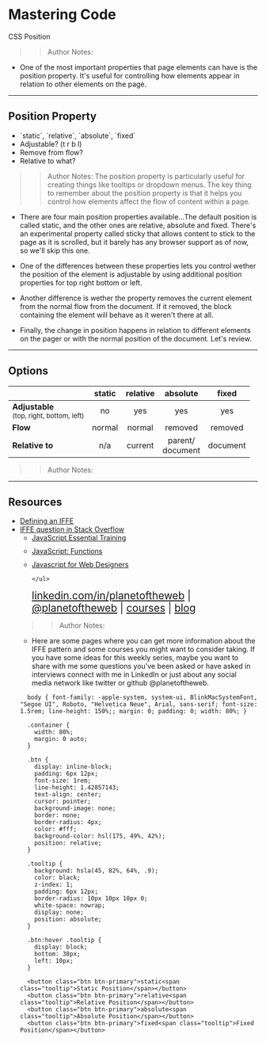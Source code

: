 
<!-- .slide: data-state="title" -->

# Mastering Code
CSS Position

>> Author Notes:
- One of the most important properties that page elements can have is the position property. It's useful for controlling how elements appear in relation to other elements on the page.

---

## Position Property

<ul>
  <li class="fragment">`static`, `relative`, `absolute`, `fixed`</li>
  <li class="fragment">Adjustable? (t r b l)</li>
  <li class="fragment">Remove from flow?</li>
  <li class="fragment">Relative to what?</li>
</ul>

>> Author Notes:
The position property is particularly useful for creating things like tooltips or dropdown menus. The key thing to remember about the position property is that it helps you control how elements affect the flow of content within a page.

- There are four main position properties available...The default position is called static, and the other ones are relative, absolute and fixed. There's an experimental property called sticky that allows content to stick to the page as it is scrolled, but it barely has any browser support as of now, so we'll skip this one.

- One of the differences between these properties lets you control wether the position of the element is adjustable by using additional position properties for top right bottom or left.

- Another difference is wether the property removes the current element from the normal flow from the document. If it removed, the block containing the element will behave as it weren't there at all.

- Finally, the change in position happens in relation to different elements on the pager or with the normal position of the document. Let's review.


---

## Options

|                     |  static | relative | absolute | fixed |
|---|:---:|:---:|:---:|:---:|
| **Adjustable**<br><small>(top, right, bottom, left)</small>	    | no      | yes      | yes      | yes   |
| **Flow**	          | normal | normal | removed | removed |
| **Relative to**     | n/a | current | parent/<br>document | document |

>> Author Notes:


---
## Resources
<ul>
  <li><a href="http://benalman.com/news/2010/11/immediately-invoked-function-expression/">Defining an IFFE</a></li>
  <li><a href="http://stackoverflow.com/questions/8228281/what-is-the-function-construct-in-javascript">IFFE question in Stack Overflow</a></li>
  <li style="list-style: none;">
    <ul>
      <li style="margin-bottom: 10px"><a href="https://www.linkedin.com/learning/javascript-essential-training">JavaScript Essential Training</a></li>
      <li style="margin-bottom: 10px"><a href="https://www.linkedin.com/learning/javascript-functions">JavaScript: Functions</a></li>
      <li style="margin-bottom: 10px"><a href="https://www.linkedin.com/learning/javascript-for-web-designers-2">Javascript for Web Designers</a></li>

    </ul>
  <li style="list-style: none; font-size: 1.3rem;"><a href="hhttps://www.linkedin.com/in/planetoftheweb">linkedin.com/in/planetoftheweb</a> | <a href="https://www.twitter.com/planetoftheweb">@planetoftheweb</a> | <a href="https://www.linkedin.com/learning/instructors/ray-villalobos">courses</a> | <a href="https://raybo.org">blog</a></li>
</ul>


>> Author Notes:
- Here are some pages where you can get more information about the IFFE pattern and some courses you might want to consider taking. If you have some ideas for this weekly series, maybe you want to share with me some questions you've been asked or have asked in interviews connect with me in LinkedIn or just about any social media network like twitter or github @planetoftheweb.

```
  body { font-family: -apple-system, system-ui, BlinkMacSystemFont, "Segoe UI", Roboto, "Helvetica Neue", Arial, sans-serif; font-size: 1.5rem; line-height: 150%;; margin: 0; padding: 0; width: 80%; }

  .container {
    width: 80%; 
    margin: 0 auto; 
  }

  .btn {
    display: inline-block; 
    padding: 6px 12px; 
    font-size: 1rem; 
    line-height: 1.42857143; 
    text-align: center; 
    cursor: pointer; 
    background-image: none; 
    border: none; 
    border-radius: 4px; 
    color: #fff; 
    background-color: hsl(175, 49%, 42%);
    position: relative;
  }

  .tooltip {
    background: hsla(45, 82%, 64%, .9);
    color: black;
    z-index: 1;
    padding: 6px 12px; 
    border-radius: 10px 10px 10px 0;
    white-space: nowrap;
    display: none;
    position: absolute;
  }

  .btn:hover .tooltip {
    display: block;
    bottom: 38px;
    left: 10px;
  }
```

```
  <button class="btn btn-primary">static<span class="tooltip">Static Position</span></button>
  <button class="btn btn-primary">relative<span class="tooltip">Relative Position</span></button>
  <button class="btn btn-primary">absolute<span class="tooltip">Absolute Position</span></button>
  <button class="btn btn-primary">fixed<span class="tooltip">Fixed Position</span></button>
```